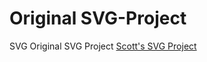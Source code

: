 # Original SVG-Project
SVG Original SVG Project 
[Scott's SVG Project](http://i6.cims.nyu.edu/~sdw328/380/Assignment_2/index.html)
